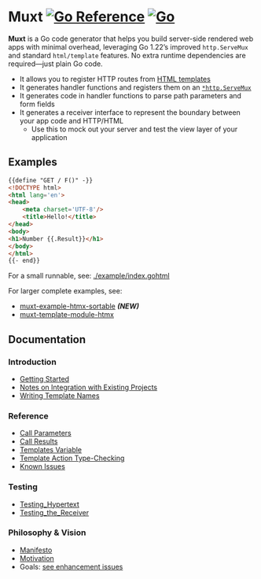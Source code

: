 # Muxt [![Go Reference](https://pkg.go.dev/badge/github.com/crhntr/muxt.svg)](https://pkg.go.dev/github.com/crhntr/muxt) [![Go](https://github.com/crhntr/muxt/actions/workflows/go.yml/badge.svg)](https://github.com/crhntr/muxt/actions/workflows/go.yml)

**Muxt** is a Go code generator that helps you build server-side rendered web apps with minimal overhead, leveraging Go
1.22’s improved `http.ServeMux` and standard `html/template` features.
No extra runtime dependencies are required—just plain Go code.

- It allows you to register HTTP routes from [HTML templates](https://pkg.go.dev/html/template)
- It generates handler functions and registers them on an [`*http.ServeMux`](https://pkg.go.dev/net/http#ServeMux)
- It generates code in handler functions to parse path parameters and form fields
- It generates a receiver interface to represent the boundary between your app code and HTTP/HTML
	- Use this to mock out your server and test the view layer of your application

## Examples

```html
{{define "GET / F()" -}}
<!DOCTYPE html>
<html lang='en'>
<head>
    <meta charset='UTF-8'/>
    <title>Hello!</title>
</head>
<body>
<h1>Number {{.Result}}</h1>
</body>
</html>
{{- end}}
```

For a small runnable, see: [./example/index.gohtml](./example/index.gohtml)

For larger complete examples, see:
- [muxt-example-htmx-sortable](http://github.com/crhntr/muxt-example-htmx-sortable) _**(NEW)**_
- [muxt-template-module-htmx](https://github.com/crhntr/muxt-template-module-htmx)
## Documentation

### Introduction

- [Getting Started](./docs/getting_started.md)
- [Notes on Integration with Existing Projects](./docs/integrating.md)
- [Writing Template Names](./docs/template_names.md)

### Reference

- [Call Parameters](./docs/call_parameters.md)
- [Call Results](./docs/call_results.md)
- [Templates Variable](./docs/templates_variable.md)
- [Template Action Type-Checking](./docs/action_type_checking.md)
- [Known Issues](./docs/known_issues.md)

### Testing

- [Testing_Hypertext](./docs/testing_hypertext.md)
- [Testing_the_Receiver](./docs/testing_the_receiver.md)

### Philosophy & Vision

- [Manifesto](./docs/manifesto.md)
- [Motivation](./docs/motivation.md)
- Goals:
  [see enhancement issues](https://github.com/crhntr/muxt/issues?q=is%3Aissue%20state%3Aopen%20label%3Aenhancement)


